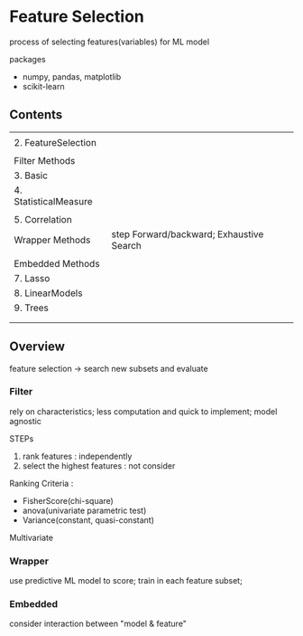 # Feature Selection
process of selecting features(variables) for ML model

packages
- numpy, pandas, matplotlib
- scikit-learn

## Contents
|                       |                                          |
| --------------------- | ---------------------------------------- |
|                       |                                          |
| 2. FeatureSelection   |                                          |
|                       |                                          |
| Filter Methods        |                                          |
| 3. Basic              |                                          |
| 4. StatisticalMeasure |                                          |
|                       |                                          |
| 5. Correlation        |                                          |
| Wrapper Methods       | step Forward/backward; Exhaustive Search |
|                       |                                          |
| Embedded Methods      |                                          |
| 7. Lasso              |                                          |
| 8. LinearModels       |                                          |
| 9. Trees              |                                          |
|                       |                                          |
|                       |                                          |

## Overview

feature selection -> search new subsets and evaluate

### Filter 
rely on characteristics; less computation and quick to implement; model agnostic

STEPs
1. rank features : independently
2. select the highest features : not consider 

Ranking Criteria :
- FisherScore(chi-square)
- anova(univariate parametric test)
- Variance(constant, quasi-constant)

Multivariate 

### Wrapper 
use predictive ML model to score; train in each feature subset;

### Embedded 
consider interaction between "model & feature"